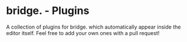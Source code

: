 # bridge. - Plugins
A collection of plugins for bridge. which automatically appear inside the editor itself. Feel free to add your own ones with a pull request!
